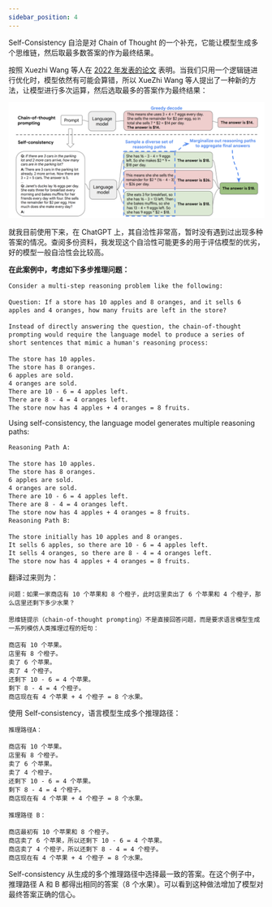 ```yaml
---
sidebar_position: 4
---
```

<head>
  <script defer="defer" src="https://embed.trydyno.com/embedder.js"></script>
  <link href="https://embed.trydyno.com/embedder.css" rel="stylesheet" />
</head>

Self-Consistency 自洽是对 Chain of Thought 的一个补充，它能让模型生成多个思维链，然后取最多数答案的作为最终结果。

按照 Xuezhi Wang 等人在 [2022 年发表的论文](https://arxiv.org/pdf/2203.11171.pdf) 表明。当我们只用一个逻辑链进行优化时，模型依然有可能会算错，所以 XueZhi Wang 等人提出了一种新的方法，让模型进行多次运算，然后选取最多的答案作为最终结果：

![SelfConsistency001.png](./assets/SelfConsistency001.png)

就我目前使用下来，在 ChatGPT 上，其自洽性非常高，暂时没有遇到过出现多种答案的情况。查阅多份资料，我发现这个自洽性可能更多的用于评估模型的优劣，好的模型一般自洽性会比较高。

**在此案例中，考虑如下多步推理问题：**

```
Consider a multi-step reasoning problem like the following:

Question: If a store has 10 apples and 8 oranges, and it sells 6 apples and 4 oranges, how many fruits are left in the store?

Instead of directly answering the question, the chain-of-thought prompting would require the language model to produce a series of short sentences that mimic a human's reasoning process:

The store has 10 apples.
The store has 8 oranges.
6 apples are sold.
4 oranges are sold.
There are 10 - 6 = 4 apples left.
There are 8 - 4 = 4 oranges left.
The store now has 4 apples + 4 oranges = 8 fruits.

```

Using self-consistency, the language model generates multiple reasoning paths:

```
Reasoning Path A:

The store has 10 apples.
The store has 8 oranges.
6 apples are sold.
4 oranges are sold.
There are 10 - 6 = 4 apples left.
There are 8 - 4 = 4 oranges left.
The store now has 4 apples + 4 oranges = 8 fruits.
Reasoning Path B:

The store initially has 10 apples and 8 oranges.
It sells 6 apples, so there are 10 - 6 = 4 apples left.
It sells 4 oranges, so there are 8 - 4 = 4 oranges left.
The store now has 4 apples + 4 oranges = 8 fruits.
```

翻译过来则为：


```
问题：如果一家商店有 10 个苹果和 8 个橙子，此时店里卖出了 6 个苹果和 4 个橙子，那么店里还剩下多少水果？

思维链提示（chain-of-thought prompting）不是直接回答问题，而是要求语言模型生成一系列模仿人类推理过程的短句：

商店有 10 个苹果。
店里有 8 个橙子。
卖了 6 个苹果。
卖了 4 个橙子。
还剩下 10 - 6 = 4 个苹果。
剩下 8 - 4 = 4 个橙子。
商店现在有 4 个苹果 + 4 个橙子 = 8 个水果。
```

使用 Self-consistency，语言模型生成多个推理路径：

```
推理路径A：

商店有 10 个苹果。
店里有 8 个橙子。
卖了 6 个苹果。
卖了 4 个橙子。
还剩下 10 - 6 = 4 个苹果。
剩下 8 - 4 = 4 个橙子。
商店现在有 4 个苹果 + 4 个橙子 = 8 个水果。

推理路径 B：

商店最初有 10 个苹果和 8 个橙子。
商店卖了 6 个苹果，所以还剩下 10 - 6 = 4 个苹果。
商店卖了 4 个橙子，所以还剩下 8 - 4 = 4 个橙子。
商店现在有 4 个苹果 + 4 个橙子 = 8 个水果。
```


Self-consistency 从生成的多个推理路径中选择最一致的答案。在这个例子中，推理路径 A 和 B 都得出相同的答案（8 个水果）。可以看到这种做法增加了模型对最终答案正确的信心。

